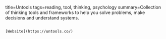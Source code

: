 title=Untools
tags=reading, tool, thinking, psychology
summary=Collection of thinking tools and frameworks to help you solve problems, make decisions and understand systems.
~~~~~~

[Website](https://untools.co/)
